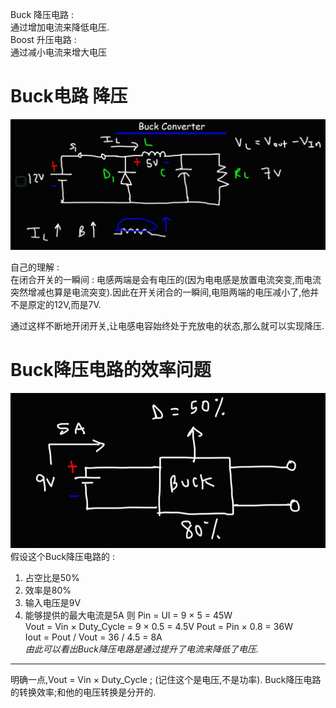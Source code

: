 Buck 降压电路 :  
通过增加电流来降低电压.  
Boost 升压电路 :   
通过减小电流来增大电压  

# Buck电路 降压
![Buck降压电路](assets/截图_20231208110507.png)

自己的理解 :   
在闭合开关的一瞬间 : 电感两端是会有电压的(因为电电感是放置电流突变,而电流突然增减也算是电流突变).因此在开关闭合的一瞬间,电阻两端的电压减小了,他并不是原定的12V,而是7V.   

通过这样不断地开闭开关,让电感电容始终处于充放电的状态,那么就可以实现降压.  



# Buck降压电路的效率问题
![用这个例子来解释](assets/截图_20231208132207.png)  
假设这个Buck降压电路的 :  
1. 占空比是50%
2. 效率是80%
3. 输入电压是9V
4. 能够提供的最大电流是5A
则 Pin = UI = 9 × 5 = 45W  
Vout = Vin × Duty_Cycle = 9 × 0.5 = 4.5V
Pout  = Pin × 0.8 = 36W  
Iout = Pout / Vout = 36 / 4.5 = 8A  
*由此可以看出Buck降压电路是通过提升了电流来降低了电压.*  
___  
明确一点,Vout = Vin × Duty_Cycle ; (记住这个是电压,不是功率).
Buck降压电路的转换效率;和他的电压转换是分开的.
